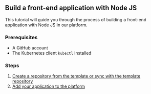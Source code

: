 ## Build a front-end application with Node JS

This tutorial will guide you through the process of building a front-end application with Node JS in our platform.

### Prerequisites

- A GitHub account
- The Kubernetes client `kubectl` installed

### Steps

1. [Create a repository from the template or sync with the template repository](./1-template)
2. [Add your application to the platform](./2-deploy)
